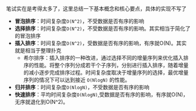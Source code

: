 笔试实在是考得太多了，这里总结一下基本概念和核心要点，具体的实现不写了

- **冒泡排序**：时间复杂度`O(N^2)`，不受数据是否有序的影响
- **选择排序**：时间复杂度`O(N^2)`，不受数据是否有序的影响。其实相当于简化了的冒泡排序
- **插入排序**：时间复杂度`O(N^2)`，受数据是否有序的影响，有序就O(N)。其实就是相当于整理扑克
	- 希尔排序：插入排序的一种改进，通过选择不同的增量序列来优化插入排序的性能。将整个序列分成若干个子序列，分别进行插入排序，随着增量的减小逐步完成排序过程。时间复杂度取决于增量序列的选择，最优增量序列的情况下可以达到接近 `O(NlogN)` 的性能。
- **归并排序**：时间复杂度`O(NlogN)`，不受数据是否有序的影响
- **快速排序**：平均时间复杂度`O(NlogN)`,受数据是否有序的影响，有序就O(N)，无序就退化到O(N^2)。